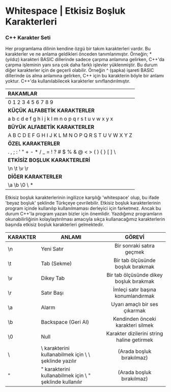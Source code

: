 # Whitespace | Etkisiz Boşluk Karakterleri

### C++ Karakter Seti
Her programlama dilinin kendine özgü bir takım karakterleri vardır. Bu karakterler ve ne
anlama geldikleri önceden tanımlanmıştır. Örneğin; * (yıldız) karakteri BASIC dillerinde
sadece çarpma anlamına gelirken, C++'da çarpma işleminin yanı sıra çok daha farklı işlevler
yüklenmiştir. Bu durum diğer karakterler için de geçerli olabilir. Örneğin ^ (şapka) işareti
BASIC dillerinde üs alma anlamına gelirken, C++ için bu karakterin böyle bir anlamı yoktur.
C++'da kullanılabilecek karakterler sınıflandırılmıştır.

| RAKAMLAR |
| :------------- |
| 0 1 2 3 4 5 6 7 8 9 |
| **KÜÇÜK ALFABETİK KARAKTERLER** |
| a b c d e f g h i j k l m n o p q r s t u v w x y x |
| **BÜYÜK ALFABETİK KARAKTERLER** |
| A B C D E F G H I J K L M N O P Q R S T U V W X Y Z |
| **ÖZEL KARAKTERLER** |
| . , ; : ' " + - * / _ = ! ? # $ % & @ < > ( ) { } [ ] \ | ~ ^ |
| **ETKİSİZ BOŞLUK KARAKTERLERİ** |
| \n \t \v \r |
| **DİĞER KARAKTERLER** |
| \a \b \0 \\ \* |

Etkisiz boşluk karakterlerinin ingilizce karşılığı 'whitespace' olup, bu ifade 'beyaz boşluk'
şeklinde Türkçeye çevrilebilir. Etkisiz boşluk karakterlerinin program içinde kullanılıp
kullanılmaması derleyici için farketmez. Ancak bu durum C++'la program yazan bizler için
önemlidir. Yazdığımız programların okunabilirliğinin kolaylaştırılması amacıyla sıkça
kullanacağımız karakterlerin başında etkisiz boşluk karakterleri gelmektedir.

| KARAKTER | ANLAMI | GÖREVİ | 
| ------------- | ------------- |:-------------:|
|\n | Yeni Satır | Bir sonraki satıra geçmek |
|\t | Tab (Sekme) |Bir tab ölçüsünde boşluk bırakmak |
|\v | Dikey Tab | Bir tab ölçüsünde dikey boşluk bırakmak |
|\r | Satır Başı | İmleçi satır başına konumlandırmak |
|\a | Alarm | Uyarı amaçlı bir ses çıkarmak |
|\b | Backspace (Geri Al) | Kendinden önceki karakteri silmek |
|\0 | Null |Karakter dizilerini string haline getirmek |
|\\ | \ karakterini kullanabilmek için \ \ şeklinde yazılır  | (Arada boşluk bırakılmaz) |
|\" | " karakterini kullanabilmek için \ " şeklinde kullanılır | (Arada boşluk bırakılmaz) |

